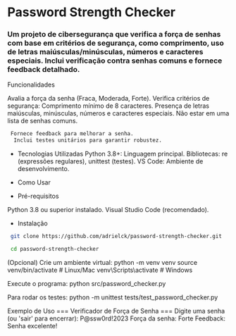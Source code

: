 # Password Strength Checker  
### Um projeto de cibersegurança que verifica a força de senhas com base em critérios de segurança, como comprimento, uso de letras maiúsculas/minúsculas, números e caracteres especiais. Inclui verificação contra senhas comuns e fornece feedback detalhado.
Funcionalidades

Avalia a força da senha (Fraca, Moderada, Forte).
Verifica critérios de segurança:
Comprimento mínimo de 8 caracteres.
Presença de letras maiúsculas, minúsculas, números e caracteres especiais.
Não estar em uma lista de senhas comuns.

```bash
 Fornece feedback para melhorar a senha.
  Inclui testes unitários para garantir robustez.
```
- Tecnologias Utilizadas
  Python 3.8+: Linguagem principal.
  Bibliotecas: re (expressões regulares), unittest (testes).
  VS Code: Ambiente de desenvolvimento.

- Como Usar
 - Pré-requisitos

  Python 3.8 ou superior instalado.
  Visual Studio Code (recomendado).

- Instalação

 ```bash
  git clone https://github.com/adrielck/password-strength-checker.git
 ```
 ```bash
  cd password-strength-checker
 ```

(Opcional) Crie um ambiente virtual:
python -m venv venv
source venv/bin/activate  # Linux/Mac
venv\Scripts\activate     # Windows


Execute o programa:
python src/password_checker.py


Para rodar os testes:
python -m unittest tests/test_password_checker.py



Exemplo de Uso
=== Verificador de Força de Senha ===
Digite uma senha (ou 'sair' para encerrar): P@ssw0rd!2023
Força da senha: Forte
Feedback:
 Senha excelente!





